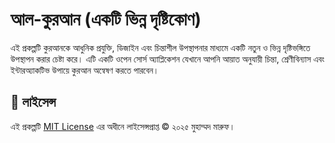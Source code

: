 # আল-কুরআন (একটি ভিন্ন দৃষ্টিকোণ)

এই প্রকল্পটি কুরআনকে আধুনিক প্রযুক্তি, ডিজাইন এবং চিন্তাশীল উপস্থাপনার মাধ্যমে একটি নতুন ও ভিন্ন দৃষ্টিভঙ্গিতে উপস্থাপন করার চেষ্টা করে। এটি একটি ওপেন সোর্স অ্যাপ্লিকেশন যেখানে আপনি আয়াত অনুযায়ী চিন্তা, শ্রেণীবিন্যাস এবং ইন্টারঅ্যাকটিভ উপায়ে কুরআন অন্বেষণ করতে পারবেন।

## 📝 লাইসেন্স

এই প্রকল্পটি [MIT License](./LICENSE) এর অধীনে লাইসেন্সপ্রাপ্ত © ২০২৫ মুহাম্মদ মারুফ।
